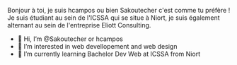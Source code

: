 Bonjour à toi, je suis hcampos ou bien Sakoutecher c'est comme tu préfère ! Je suis étudiant au sein de l'ICSSA qui se situe à Niort, je suis également alternant au sein de l'entreprise Eliott Consulting.

- 👋 Hi, I’m @Sakoutecher or hcampos
- 👀 I’m interested in web devellopement and web design
- 🌱 I’m currently learning Bachelor Dev Web at ICSSA from Niort 

<!---
Sakoutecher/Sakoutecher is a ✨ special ✨ repository because its `README.md` (this file) appears on your GitHub profile.
You can click the Preview link to take a look at your changes.
--->
